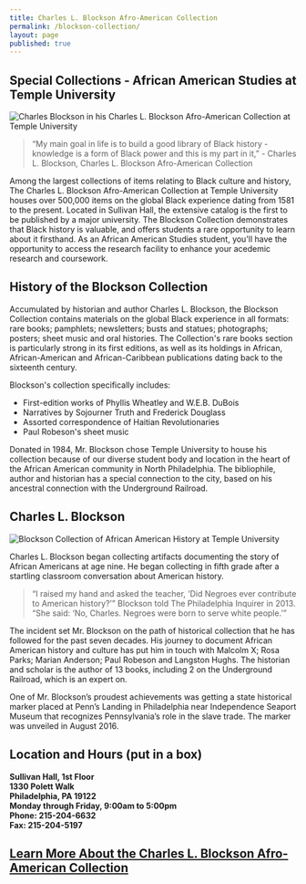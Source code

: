 ```yaml
---
title: Charles L. Blockson Afro-American Collection
permalink: /blockson-collection/
layout: page
published: true
---
```


## Special Collections - African American Studies at Temple University

![Charles Blockson in his Charles L. Blockson Afro-American Collection at Temple University]({{site.baseurl}}/media/charles-blockson-540x400.jpg)

> “My main goal in life is to build a good library of Black history - knowledge is a form of Black power and this is my part in it,” - Charles L. Blockson, Charles L. Blockson Afro-American Collection

Among the largest collections of items relating to Black culture and history, The Charles L. Blockson Afro-American Collection at Temple University houses over 500,000 items on the global Black experience dating from 1581 to the present. Located in Sullivan Hall, the extensive catalog is the first to be published by a major university. The Blockson Collection demonstrates that Black history is valuable, and offers students a rare opportunity to learn about it firsthand. As an African American Studies student, you'll have the opportunity to access the research facility to enhance your acedemic research and coursework.

## History of the Blockson Collection

Accumulated by historian and author Charles L. Blockson, the Blockson Collection contains materials on the global Black experience in all formats: rare books; pamphlets; newsletters; busts and statues; photographs; posters; sheet music and oral histories. The Collection's rare books section is particularly strong in its first editions, as well as its holdings in African, African-American and African-Caribbean publications dating back to the sixteenth century.

Blockson's collection specifically includes:

- First-edition works of Phyllis Wheatley and W.E.B. DuBois
- Narratives by Sojourner Truth and Frederick Douglass
- Assorted correspondence of Haitian Revolutionaries
- Paul Robeson's sheet music

Donated in 1984, Mr. Blockson chose Temple University to house his collection because of our diverse student body and location in the heart of the African American community in North Philadelphia. The bibliophile, author and historian has a special connection to the city, based on his ancestral connection with the Underground Railroad. 

## Charles L. Blockson

![Blockson Collection of African American History at Temple University ]({{site.baseurl}}/media/blockson_collection.jpg)

Charles L. Blockson began collecting artifacts documenting the story of African Americans at age nine. He began collecting in fifth grade after a startling classroom conversation about American history.

> “I raised my hand and asked the teacher, ‘Did Negroes ever contribute to American history?’” Blockson told The Philadelphia Inquirer in 2013. “She said: ‘No, Charles. Negroes were born to serve white people.’”

The incident set Mr. Blockson on the path of historical collection that he has followed for the past seven decades. His journey to document African American history and culture has put him in touch with Malcolm X; Rosa Parks; Marian Anderson; Paul Robeson and Langston Hughs. The historian and scholar is the author of 13 books, including 2 on the Underground Railroad, which is an expert on. 

One of Mr. Blockson’s proudest achievements was getting a state historical marker placed at Penn’s Landing in Philadelphia near Independence Seaport Museum that recognizes Pennsylvania’s role in the slave trade. The marker was unveiled in August 2016.

## Location and Hours (put in a box)

**Sullivan Hall, 1st Floor <br>
1330 Polett Walk <br>
Philadelphia, PA 19122 <br>
Monday through Friday, 9:00am to 5:00pm <br>
Phone: 215-204-6632 <br>
Fax: 215-204-5197** <br>

## [Learn More About the Charles L. Blockson Afro-American Collection](http://library.temple.edu/collections/blockson/)
